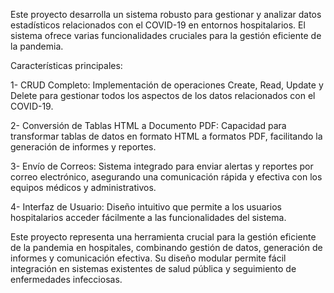 Este proyecto desarrolla un sistema robusto para gestionar y analizar datos estadísticos relacionados con el COVID-19 en entornos hospitalarios. El sistema ofrece varias funcionalidades cruciales para la gestión eficiente de la pandemia.

Características principales:

  1- CRUD Completo: Implementación de operaciones Create, Read, Update y Delete para gestionar todos los aspectos de los datos relacionados con el COVID-19.

  2- Conversión de Tablas HTML a Documento PDF: Capacidad para transformar tablas de datos en formato HTML a formatos PDF, facilitando la generación de informes y reportes.

  3- Envío de Correos: Sistema integrado para enviar alertas y reportes por correo electrónico, asegurando una comunicación rápida y efectiva con los equipos médicos y administrativos.

  4- Interfaz de Usuario: Diseño intuitivo que permite a los usuarios hospitalarios acceder fácilmente a las funcionalidades del sistema.

Este proyecto representa una herramienta crucial para la gestión eficiente de la pandemia en hospitales, combinando gestión de datos, generación de informes y comunicación efectiva. Su diseño modular permite fácil integración en sistemas existentes de salud pública y seguimiento de enfermedades infecciosas.
